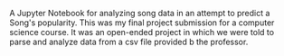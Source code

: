 A Jupyter Notebook for analyzing song data in an attempt to predict a Song's popularity. 
This was my final project submission for a computer science course. It was an open-ended 
project in which we were told to parse and analyze data from a csv file provided b the professor.
